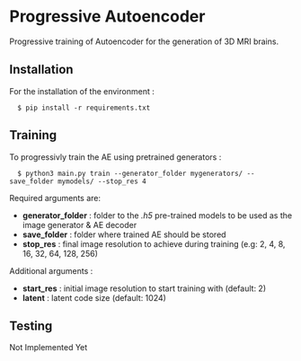 # Progressive Autoencoder

Progressive training of Autoencoder for the generation of 3D MRI brains.

 ## Installation

 For the installation of the environment : 

      $ pip install -r requirements.txt 

## Training 

To progressivly train the AE using pretrained generators :

      $ python3 main.py train --generator_folder mygenerators/ --save_folder mymodels/ --stop_res 4 
Required arguments are:

- **generator_folder** : folder to the _.h5_ pre-trained models to be used as the image generator & AE decoder
- **save_folder** : folder where trained AE should be stored
- **stop_res** : final image resolution to achieve during training (e.g: 2, 4, 8, 16, 32, 64, 128, 256)

Additional arguments : 

- **start_res** : initial image resolution to start training with (default: 2)
- **latent** : latent code size (default: 1024)

## Testing 

Not Implemented Yet
